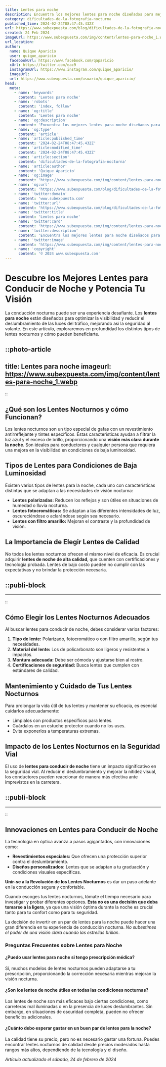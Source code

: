```yaml
---
title: Lentes para noche
description: Encuentra los mejores lentes para noche diseñados para mejorar tu visión y seguridad al conducir. ¡Protege tus ojos y viaja con confianza!
category: dificultades-de-la-fotografia-nocturna
published_time: 2024-02-24T08:47:45.432Z
url: https://www.subexpuesta.com/blog/dificultades-de-la-fotografia-nocturna/lentes-para-noche
created: 24 Feb 2024
imageUrl: https://www.subexpuesta.com/img/content/lentes-para-noche_1.webp
url_location:
author:
  name: Quique Aparicio
  user: quique_aparicio
  facebookUrl: https://www.facebook.com/qaparicio
  xUrl: https://twitter.com/eac9
  instagramUrl: https://www.instagram.com/quique_aparicio/
  imageUrl: 
  url: https://www.subexpuesta.com/usuario/quique_aparicio/
head:
  meta:
    - name: 'keywords'
      content: 'Lentes para noche'
    - name: 'robots'
      content: 'index, follow'
    - name: 'og:title'
      content: 'Lentes para noche'
    - name: 'og:description'
      content: 'Encuentra los mejores lentes para noche diseñados para mejorar tu visión y seguridad al conducir. ¡Protege tus ojos y viaja con confianza!'
    - name: 'og:type'
      content: 'article'
    - name: 'article:published_time'
      content: '2024-02-24T08:47:45.432Z'
    - name: 'article:modified_time'
      content: '2024-02-24T08:47:45.432Z'
    - name: 'article:section'
      content: 'dificultades-de-la-fotografia-nocturna'
    - name: 'article:author'
      content: 'Quique Aparicio'
    - name: 'og:image'
      content: 'https://www.subexpuesta.com/img/content/lentes-para-noche_1.webp'
    - name: 'og:url'
      content: 'https://www.subexpuesta.com/blog/dificultades-de-la-fotografia-nocturna/lentes-para-noche'
    - name: 'twitter:domain'
      content: 'www.subexpuesta.com'
    - name: 'twitter:url'
      content: 'https://www.subexpuesta.com/blog/dificultades-de-la-fotografia-nocturna/lentes-para-noche'
    - name: 'twitter:title'
      content: 'Lentes para noche'
    - name: 'twitter:card'
      content: 'https://www.subexpuesta.com/img/content/lentes-para-noche_1.webp'
    - name: 'twitter:description'
      content: 'Encuentra los mejores lentes para noche diseñados para mejorar tu visión y seguridad al conducir. ¡Protege tus ojos y viaja con confianza!'
    - name: 'twitter:image'
      content: 'https://www.subexpuesta.com/img/content/lentes-para-noche_1.webp'
    - name: 'copyright'
      content: '© 2024 www.subexpuesta.com'
---
```

# Descubre los Mejores Lentes para Conducir de Noche y Potencia Tu Visión

La conducción nocturna puede ser una experiencia desafiante. Los **lentes para noche** están diseñados para optimizar la visibilidad y reducir el deslumbramiento de las luces del tráfico, mejorando así la seguridad al volante. En este artículo, exploraremos en profundidad los distintos tipos de lentes nocturnos y cómo pueden beneficiarte.


::photo-article
---
title: Lentes para noche
imageurl: https://www.subexpuesta.com/img/content/lentes-para-noche_1.webp
---
::



## ¿Qué son los Lentes Nocturnos y cómo Funcionan?

Los lentes nocturnos son un tipo especial de gafas con un revestimiento antirreflejante y tintes específicos. Estas características ayudan a filtrar la luz azul y el exceso de brillo, proporcionando una **visión más clara durante la noche**. Son ideales para conductores y cualquier persona que requiera una mejora en la visibilidad en condiciones de baja luminosidad.

## Tipos de Lentes para Condiciones de Baja Luminosidad

Existen varios tipos de lentes para la noche, cada uno con características distintas que se adaptan a las necesidades de visión nocturna:

- **Lentes polarizadas:** Reducen los reflejos y son útiles en situaciones de humedad o lluvia nocturna.
- **Lentes fotocromáticas:** Se adaptan a las diferentes intensidades de luz, oscureciéndose o aclarándose según sea necesario.
- **Lentes con filtro amarillo:** Mejoran el contraste y la profundidad de visión.

## La Importancia de Elegir Lentes de Calidad

No todos los lentes nocturnos ofrecen el mismo nivel de eficacia. Es crucial adquirir **lentes de noche de alta calidad**, que cuenten con certificaciones y tecnología probada. Lentes de bajo costo pueden no cumplir con las expectativas y no brindar la protección necesaria.


  ::publi-block
  ---
  ---
  ::
  
  

## Cómo Elegir los Lentes Nocturnos Adecuados

Al buscar lentes para conducir de noche, debes considerar varios factores:

1. **Tipo de lente:** Polarizado, fotocromático o con filtro amarillo, según tus necesidades.
2. **Material del lente:** Los de policarbonato son ligeros y resistentes a impactos.
3. **Montura adecuada:** Debe ser cómoda y ajustarse bien al rostro.
4. **Certificaciones de seguridad:** Busca lentes que cumplen con estándares de calidad.

## Mantenimiento y Cuidado de Tus Lentes Nocturnos

Para prolongar la vida útil de tus lentes y mantener su eficacia, es esencial cuidarlos adecuadamente:

- Límpialos con productos específicos para lentes.
- Guárdalos en un estuche protector cuando no los uses.
- Evita exponerlos a temperaturas extremas.

## Impacto de los Lentes Nocturnos en la Seguridad Vial

El uso de **lentes para conducir de noche** tiene un impacto significativo en la seguridad vial. Al reducir el deslumbramiento y mejorar la nitidez visual, los conductores pueden reaccionar de manera más efectiva ante imprevistos en la carretera.


  ::publi-block
  ---
  ---
  ::
  
  

## Innovaciones en Lentes para Conducir de Noche

La tecnología en óptica avanza a pasos agigantados, con innovaciones como:

- **Revestimientos especiales:** Que ofrecen una protección superior contra el deslumbramiento.
- **Diseños personalizados:** Lentes que se adaptan a tu graduación y condiciones visuales específicas.
  
**Unir-se a la Revolución de los Lentes Nocturnos** es dar un paso adelante en la conducción segura y confortable.

Cuando escoges tus lentes nocturnos, tómate el tiempo necesario para investigar y probar diferentes opciones. **Esta no es una decisión que deba tomarse a la ligera**, ya que una visión óptima durante la noche es crucial tanto para tu confort como para tu seguridad.

La decisión de invertir en un par de lentes para la noche puede hacer una gran diferencia en tu experiencia de conducción nocturna. *No subestimes el poder de una visión clara cuando las estrellas brillan*.

### Preguntas Frecuentes sobre Lentes para Noche

#### ¿Puedo usar lentes para noche si tengo prescripción médica?

Sí, muchos modelos de lentes nocturnos pueden adaptarse a tu prescripción, proporcionando la corrección necesaria mientras mejoran la visión nocturna.

#### ¿Son los lentes de noche útiles en todas las condiciones nocturnas?

Los lentes de noche son más eficaces bajo ciertas condiciones, como carreteras mal iluminadas o en la presencia de luces deslumbrantes. Sin embargo, en situaciones de oscuridad completa, pueden no ofrecer beneficios adicionales.

#### ¿Cuánto debo esperar gastar en un buen par de lentes para la noche?

La calidad tiene su precio, pero no es necesario gastar una fortuna. Puedes encontrar lentes nocturnos de calidad desde precios moderados hasta rangos más altos, dependiendo de la tecnología y el diseño.

_Artículo actualizado el sábado, 24 de febrero de 2024_